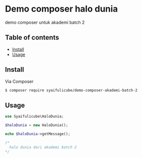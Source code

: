 # Demo composer halo dunia

demo composer untuk akademi batch 2

## Table of contents

- [Install](#install)
- [Usage](#usage)

## Install

Via Composer

``` bash
$ composer require syaifulicube/demo-composer-akademi-batch-2
```

## Usage

```php
use Syaifulicube\HaloDunia;

$haloDunia = new HaloDunia();

echo $haloDunia->getMessage();

/*
  halo dunia dari akademi batch 2
*/
```
